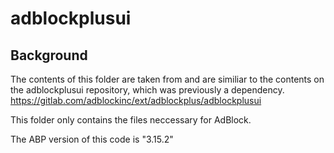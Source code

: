 # adblockplusui

## Background

The contents of this folder are taken from and are similiar to the contents on the adblockplusui repository, which was previously a dependency.
    https://gitlab.com/adblockinc/ext/adblockplus/adblockplusui

This folder only contains the files neccessary for AdBlock.

The ABP version of this code is "3.15.2"
